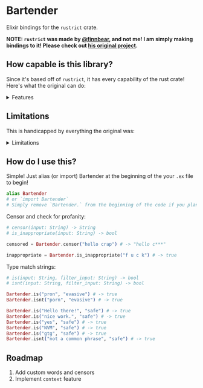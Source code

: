 # Bartender
Elixir bindings for the `rustrict` crate.

**NOTE: `rustrict` was made by [@finnbear](https://github.com/finnbear), and not me! I am simply making bindings to it! Please check out [his original project](https://github.com/finnbear/rustrict).**

## How capable is this library?
Since it's based off of `rustrict`, it has every capability of the rust crate! Here's what the original can do:

<details>
<summary>Features</summary>

- Multiple types (profane, offensive, sexual, mean, spam)
- Multiple levels (mild, moderate, severe)
- Resistant to evasion
  - Alternative spellings (like "fck")
  - Repeated characters (like "craaaap")
  - Confusable characters (like 'ᑭ', '𝕡', and '🅿')
  - Spacing (like "c r_a-p")
  - Accents (like "pÓöp")
  - Bidirectional Unicode ([related reading](https://blog.rust-lang.org/2021/11/01/cve-2021-42574.html))
  - Self-censoring (like "f*ck")
  - Safe phrase list for known bad actors]
  - Censors invalid Unicode characters
  - Battle-tested in [Mk48.io](https://mk48.io)
- Resistant to false positives
  - One word (like "**ass**assin")
  - Two words (like "pu**sh it**")
- Flexible
  - Censor and/or analyze
  - Input `&str` or `Iterator<Item = char>`
  - Can track per-user state with `context` feature
  - Can add words with the `customize` feature
  - Accurately reports the width of Unicode via the `width` feature
  - Plenty of options
- Performant
  - O(n) analysis and censoring
  - No `regex` (uses custom trie)
  - 3 MB/s in `release` mode
  - 100 KB/s in `debug` mode

</details>

## Limitations
This is handicapped by everything the original was:
<details>
<summary>Limitations</summary>

- Mostly English/emoji
- Censoring removes most diacritics (accents)
- Does not detect right-to-left profanity while analyzing, so...
- Censoring forces Unicode to be left-to-right
- Doesn't understand context
- Not resistant to false positives affecting profanities added at runtime

</details>

## How do I use this?
Simple! Just alias (or import) Bartender at the beginning of the your `.ex` file to begin!
```elixir
alias Bartender
# or `import Bartender`
# Simply remove `Bartender.` from the beginning of the code if you plan on using import. 
```

Censor and check for profanity:
```elixir
# censor(input: String) -> String
# is_inappropriate(input: String) -> bool

censored = Bartender.censor("hello crap") # -> "hello c***"

inappropriate = Bartender.is_inappropriate("f u c k") # -> true
```

Type match strings:
```elixir
# is(input: String, filter_input: String) -> bool
# isnt(input: String, filter_input: String) -> bool

Bartender.is("pron", "evasive") # -> true
Bartender.isnt("porn", "evasive") # -> true

Bartender.is("Hello there!", "safe") # -> true
Bartender.is("nice work.", "safe") # -> true
Bartender.is("yes", "safe") # -> true
Bartender.is("NVM", "safe") # -> true
Bartender.is("gtg", "safe") # -> true
Bartender.isnt("not a common phrase", "safe") # -> true
```

## Roadmap
1. Add custom words and censors
2. Implement `context` feature